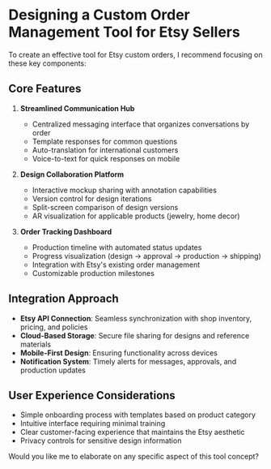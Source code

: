 # Designing a Custom Order Management Tool for Etsy Sellers

To create an effective tool for Etsy custom orders, I recommend focusing on these key components:

## Core Features

1. **Streamlined Communication Hub**
   - Centralized messaging interface that organizes conversations by order
   - Template responses for common questions
   - Auto-translation for international customers
   - Voice-to-text for quick responses on mobile

2. **Design Collaboration Platform**
   - Interactive mockup sharing with annotation capabilities
   - Version control for design iterations
   - Split-screen comparison of design versions
   - AR visualization for applicable products (jewelry, home decor)

3. **Order Tracking Dashboard**
   - Production timeline with automated status updates
   - Progress visualization (design → approval → production → shipping)
   - Integration with Etsy's existing order management
   - Customizable production milestones

## Integration Approach

- **Etsy API Connection**: Seamless synchronization with shop inventory, pricing, and policies
- **Cloud-Based Storage**: Secure file sharing for designs and reference materials
- **Mobile-First Design**: Ensuring functionality across devices
- **Notification System**: Timely alerts for messages, approvals, and production updates

## User Experience Considerations

- Simple onboarding process with templates based on product category
- Intuitive interface requiring minimal training
- Clear customer-facing experience that maintains the Etsy aesthetic
- Privacy controls for sensitive design information

Would you like me to elaborate on any specific aspect of this tool concept?